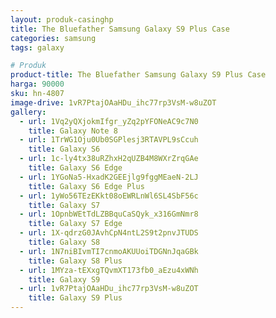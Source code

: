 ```yaml
---
layout: produk-casinghp
title: The Bluefather Samsung Galaxy S9 Plus Case
categories: samsung
tags: galaxy

# Produk
product-title: The Bluefather Samsung Galaxy S9 Plus Case
harga: 90000
sku: hn-4807
image-drive: 1vR7PtajOAaHDu_ihc77rp3VsM-w8uZOT
gallery:
  - url: 1Vq2yQXjokmIfgr_yZq2pYFONeAC9c7N0
    title: Galaxy Note 8
  - url: 1TrWG1Oju0Ub0SGPlesj3RTAVPL9sCcuh
    title: Galaxy S6
  - url: 1c-ly4tx38uRZhxH2qUZB4M8WXrZrqGAe
    title: Galaxy S6 Edge
  - url: 1YGoNa5-HxadK2GEEjlg9fggMEaeN-2LJ
    title: Galaxy S6 Edge Plus
  - url: 1yWo56TEzEKkt08oEWRLnWl6SL4SbF56c
    title: Galaxy S7
  - url: 1OpnbWEtTdLZBBquCaSQyk_x316GmNmr8
    title: Galaxy S7 Edge
  - url: 1X-qdrzG0JAvhCpN4ntL2S9t2pnvJTUDS
    title: Galaxy S8
  - url: 1N7niBIvmTI7cnmoAKUUoiTDGNnJqaGBk
    title: Galaxy S8 Plus
  - url: 1MYza-tEXxgTQvmXT173fb0_aEzu4xWNh
    title: Galaxy S9
  - url: 1vR7PtajOAaHDu_ihc77rp3VsM-w8uZOT
    title: Galaxy S9 Plus
---
```

